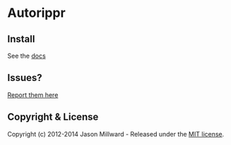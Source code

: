 Autorippr
=========


## Install

See the [docs](http://docs.jcode.me/autorippr)

## Issues?

[Report them here](https://github.com/JasonMillward/makeMKV-Autoripper/issues)

## Copyright & License

Copyright (c) 2012-2014 Jason Millward - Released under the [MIT license](LICENSE).
